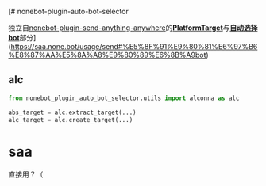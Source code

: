 [# nonebot-plugin-auto-bot-selector

独立自[nonebot-plugin-send-anything-anywhere](https://github.com/MountainDash/nonebot-plugin-send-anything-anywhere)的[**PlatformTarget**](https://saa.none.bot/usage/send#platformtarget)与[**自动选择bot**](https://saa.none.bot/usage/send#%E5%8F%91%E9%80%81%E6%97%B6%E8%87%AA%E5%8A%A8%E9%80%89%E6%8B%A9bot)部分](https://saa.none.bot/usage/send#%E5%8F%91%E9%80%81%E6%97%B6%E8%87%AA%E5%8A%A8%E9%80%89%E6%8B%A9bot)

## alc

```python
from nonebot_plugin_auto_bot_selector.utils import alconna as alc

abs_target = alc.extract_target(...)
alc_target = alc.create_target(...)
```

# saa

直接用？（

